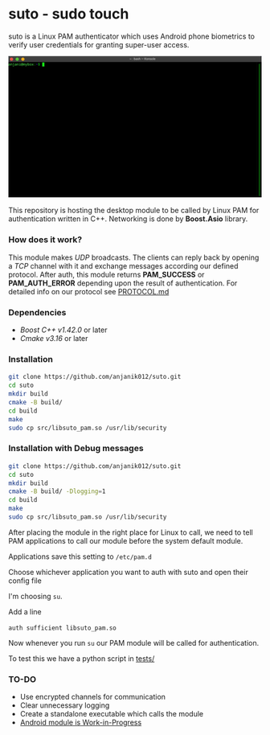 # suto - sudo touch

suto is a Linux PAM authenticator which uses Android phone biometrics to verify user credentials for granting super-user
access.

![demo](demo.gif)

This repository is hosting the desktop module to be called by Linux PAM for authentication written in C++. 
Networking is done by **Boost.Asio** library.

### How does it work?

This module makes _UDP_ broadcasts. The clients can reply back by opening a _TCP_ channel
with it and exchange messages according our defined protocol. After auth, this module returns
__PAM_SUCCESS__ or __PAM_AUTH_ERROR__ depending upon the result of authentication. For detailed 
info on our protocol see [PROTOCOL.md](src/protocol/PROTOCOL.md)

### Dependencies

* _Boost C++ v1.42.0_ or later
* _Cmake v3.16_ or later

### Installation

```sh
git clone https://github.com/anjanik012/suto.git
cd suto
mkdir build
cmake -B build/
cd build
make
sudo cp src/libsuto_pam.so /usr/lib/security
```

### Installation with Debug messages

```sh
git clone https://github.com/anjanik012/suto.git
cd suto
mkdir build
cmake -B build/ -Dlogging=1
cd build
make
sudo cp src/libsuto_pam.so /usr/lib/security
```

After placing the module in the right place for Linux to call, we need to tell
PAM applications to call our module before the system default module.

Applications save this setting to `/etc/pam.d`

Choose whichever application you want to auth with suto and open their config file

I'm choosing `su`.

Add a line 

`auth sufficient libsuto_pam.so`

Now whenever you run `su` our PAM module will be called for authentication.

To test this we have a python script in [tests/](/tests)

### TO-DO

* Use encrypted channels for communication
* Clear unnecessary logging
* Create a standalone executable which calls the module
* [Android module is Work-in-Progress](https://github.com/anjanik012/suto-android)



<!-- ### Work done

* **Device detection over _UDP_** - This desktop module broadcasts _UDP_ packets with _SUTO_UDP_HELLO_ message on receiver
port _2020_ and listens for _TCP_ connection on sender port _2021_ asynchronously. 

* **TCP connection established with detected device**- The device upon receiving the broadcast message attempts to connect
with the desktop over _TCP_ and succeeds.

* **Authentication Protocol works** - The implementation of protocol in file `PROTOCOL.md` works. 

* **Sample test**- A test is written in python which mimics the behaviour of actual android client yet to be written. -->
